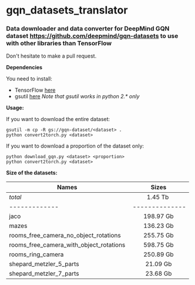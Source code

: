 # gqn_datasets_translator

### Data downloader and data converter for DeepMind GQN dataset https://github.com/deepmind/gqn-datasets to use with other libraries than TensorFlow

Don't hesitate to make a pull request. 

**Dependencies**

You need to install:

- TensorFlow [here](https://www.tensorflow.org/install/)
- gsutil [here](https://cloud.google.com/storage/docs/gsutil_install) *Note that gsutil works in python 2.\* only*

**Usage:**

If you want to download the entire dataset:

```shell
gsutil -m cp -R gs://gqn-dataset/<dataset> .
python convert2torch.py <dataset>
```

If you want to download a proportion of the dataset only:

```shell
python download_gqn.py <dataset> <proportion>
python convert2torch.py <dataset>
```
**Size of the datasets:**

| Names        | Sizes           |
| ------------- |:-------------:|
| _total_ | 1.45 Tb |
| ------------- | --------------|
| jaco      | 198.97 Gb |
| mazes      | 136.23 Gb |
| rooms\_free\_camera\_no\_object\_rotations | 255.75 Gb |
| rooms\_free\_camera\_with\_object\_rotations | 598.75 Gb |
| rooms\_ring\_camera | 250.89 Gb |
| shepard\_metzler\_5\_parts | 21.09 Gb |
| shepard\_metzler\_7\_parts | 23.68 Gb |
